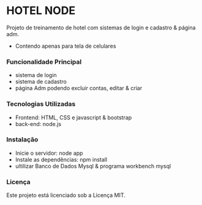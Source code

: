 # HOTEL NODE 

Projeto de treinamento de hotel com sistemas de login e cadastro & página adm.

- Contendo apenas para tela de celulares

### Funcionalidade Principal

- sistema de login
-  sistema de cadastro
-  página Adm podendo excluir contas, editar & criar


### Tecnologias Utilizadas

- Frontend: HTML, CSS e javascript & bootstrap
- back-end: node.js

### Instalação 
- Inicie o servidor: node app
- Instale as dependências: npm install
- ultilizar Banco de Dados Mysql & programa workbench mysql

### Licença
Este projeto está licenciado sob a Licença MIT.
  
